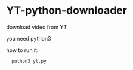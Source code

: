 # YT-python-downloader
download video from YT

you need python3

how to run it:

```
  puthon3 yt.py
```
